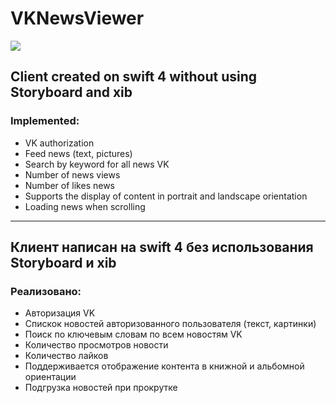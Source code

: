 # VKNewsViewer
![](demonstration-portrait.gif)
## Client created on swift 4 without using Storyboard and xib

### Implemented:
- VK authorization
- Feed news (text, pictures)
- Search by keyword for all news VK
- Number of news views
- Number of likes news
- Supports the display of content in portrait and landscape orientation
- Loading news when scrolling

---
## Клиент написан на swift 4 без использования Storyboard и xib

### Реализовано:
- Авторизация VK
- Спискок новостей авторизованного пользователя (текст, картинки)
- Поиск по ключевым словам по всем новостям VK
- Количество просмотров новости
- Количество лайков
- Поддерживается отображение контента в книжной и альбомной ориентации
- Подгрузка новостей при прокрутке
